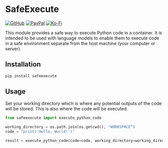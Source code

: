 # SafeExecute

[![GitHub](https://img.shields.io/badge/GitHub-Sponsor%20Josh%20XT-blue?logo=github&style=plastic)](https://github.com/sponsors/Josh-XT) [![PayPal](https://img.shields.io/badge/PayPal-Sponsor%20Josh%20XT-blue.svg?logo=paypal&style=plastic)](https://paypal.me/joshxt) [![Ko-Fi](https://img.shields.io/badge/Kofi-Sponsor%20Josh%20XT-blue.svg?logo=kofi&style=plastic)](https://ko-fi.com/joshxt)

This module provides a safe way to execute Python code in a container. It is intended to be used with language models to enable them to execute code in a safe environment separate from the host machine (your computer or server).

## Installation

```bash
pip install safeexecute
```

## Usage

Set your working directory which is where any potential outputs of the code will be stored. This is also where the code will be executed.

```python
from safeexecute import execute_python_code

working_directory = os.path.join(os.getcwd(), "WORKSPACE")
code = "print('Hello, World!')"

result = execute_python_code(code=code, working_directory=working_directory)
```
